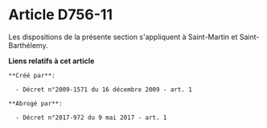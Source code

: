 # Article D756-11

Les dispositions de la présente section s'appliquent à Saint-Martin et Saint-Barthélemy.

**Liens relatifs à cet article**

	**Créé par**:

	  - Décret n°2009-1571 du 16 décembre 2009 - art. 1

	**Abrogé par**:

	  - Décret n°2017-972 du 9 mai 2017 - art. 1
